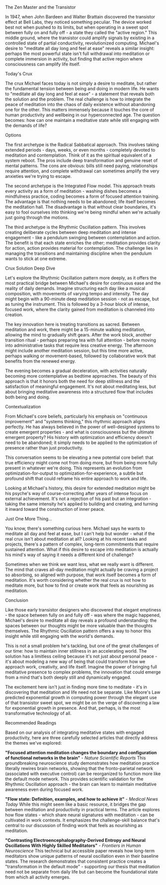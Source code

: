 The Zen Master and the Transistor

In 1947, when John Bardeen and Walter Brattain discovered the transistor effect at Bell Labs, they noticed something peculiar. The device worked best not when pushed to its limits, but when operating in a sweet spot between fully on and fully off - a state they called the "active region." This middle ground, where the transistor could amplify signals by existing in a controlled state of partial conductivity, revolutionized computing. Michael's desire to "meditate all day long and feel at ease" reveals a similar insight: perhaps the most powerful state isn't full withdrawal into meditation or complete immersion in activity, but finding that active region where consciousness can amplify life itself.

Today's Crux

The crux Michael faces today is not simply a desire to meditate, but rather the fundamental tension between being and doing in modern life. He wants to "meditate all day long and feel at ease" - a statement that reveals both the solution and the problem. The real challenge is how to integrate the peace of meditation into the chaos of daily existence without abandoning one for the other. This matters immensely because it touches the core of human productivity and wellbeing in our hyperconnected age. The question becomes: how can one maintain a meditative state while still engaging with the demands of life?

Options

The first archetype is the Radical Sabbatical approach. This involves taking extended periods - days, weeks, or even months - completely devoted to meditation and contemplation. Think of it as the spiritual equivalent of a system reboot. The pros include deep transformation and genuine reset of mental patterns. The cons are obvious: bills still need paying, relationships require attention, and complete withdrawal can sometimes amplify the very anxieties we're trying to escape.

The second archetype is the Integrated Flow model. This approach treats every activity as a form of meditation - washing dishes becomes a mindfulness practice, coding becomes a form of focused attention training. The advantage is that nothing needs to be abandoned; life itself becomes the meditation hall. The disadvantage is that without clear boundaries, it's easy to fool ourselves into thinking we're being mindful when we're actually just going through the motions.

The third archetype is the Rhythmic Oscillation pattern. This involves creating deliberate cycles between deep meditation and intense engagement - like a pendulum swinging between contemplation and action. The benefit is that each state enriches the other; meditation provides clarity for action, action provides material for contemplation. The challenge lies in managing the transitions and maintaining discipline when the pendulum wants to stick at one extreme.

Crux Solution Deep Dive

Let's explore the Rhythmic Oscillation pattern more deeply, as it offers the most practical bridge between Michael's desire for continuous ease and the reality of daily demands. Imagine structuring each day like a musical composition, with movements of varying tempo and intensity. The day might begin with a 90-minute deep meditation session - not as escape, but as tuning the instrument. This is followed by a 3-hour block of intense, focused work, where the clarity gained from meditation is channeled into creation.

The key innovation here is treating transitions as sacred. Between meditation and work, there might be a 15-minute walking meditation, allowing the mind to gradually shift gears. After the work block, another transition ritual - perhaps preparing tea with full attention - before moving into administrative tasks that require less creative energy. The afternoon might include another meditation session, but this time more active, perhaps walking or movement-based, followed by collaborative work that benefits from the renewed energy.

The evening becomes a gradual deceleration, with activities naturally becoming more contemplative as bedtime approaches. The beauty of this approach is that it honors both the need for deep stillness and the satisfaction of meaningful engagement. It's not about meditating less, but about bringing meditative awareness into a structured flow that includes both being and doing.

Contextualization

From Michael's core beliefs, particularly his emphasis on "continuous improvement" and "systems thinking," this rhythmic approach aligns perfectly. He has always believed in the power of well-designed systems to create emergent properties - and what is consciousness but the ultimate emergent property? His history with optimization and efficiency doesn't need to be abandoned; it simply needs to be applied to the optimization of presence rather than just productivity.

This conversation seems to be elevating a new potential core belief: that true efficiency might come not from doing more, but from being more fully present in whatever we're doing. This represents an evolution from optimization-for-output to optimization-for-experience, a subtle but profound shift that could reframe his entire approach to work and life.

Looking at Michael's history, this desire for extended meditation might be his psyche's way of course-correcting after years of intense focus on external achievement. It's not a rejection of his past but an integration - taking the same intensity he's applied to building and creating, and turning it inward toward the construction of inner peace.

Just One More Thing...

You know, there's something curious here. Michael says he wants to meditate all day and feel at ease, but I can't help but wonder - what if the real crux isn't about meditation at all? Looking at his recent tasks and projects, there's a pattern of complex, long-term commitments that require sustained attention. What if this desire to escape into meditation is actually his mind's way of saying it needs a different kind of challenge? 

Sometimes when we think we want less, what we really want is different. The mind that craves all-day meditation might actually be craving a project so absorbing, so aligned with purpose, that work itself becomes a form of meditation. It's worth considering whether the real crux is not how to meditate more, but how to find or create work that feels as nourishing as meditation.

Conclusion

Like those early transistor designers who discovered that elegant emptiness - the space between fully on and fully off - was where the magic happened, Michael's desire to meditate all day reveals a profound understanding: the spaces between our thoughts might be more valuable than the thoughts themselves. The Rhythmic Oscillation pattern offers a way to honor this insight while still engaging with the world's demands.

This is not a small problem he's tackling, but one of the great challenges of our time: how to maintain inner stillness in an accelerating world. The solution has a limitless ceiling because it's not just about personal peace - it's about modeling a new way of being that could transform how we approach work, creativity, and life itself. Imagine the power of bringing full meditative presence to complex problems, the innovation that could emerge from a mind that's both deeply still and dynamically engaged.

The excitement here isn't just in finding more time to meditate - it's in discovering that meditation and life need not be separate. Like Moore's Law predicted exponential growth in computing power through the elegant use of that transistor sweet spot, we might be on the verge of discovering a law for exponential growth in presence. And that, perhaps, is the most transformative technology of all.

Recommended Readings

Based on our analysis of integrating meditative states with engaged productivity, here are three carefully selected articles that directly address the themes we've explored:

**"Focused attention meditation changes the boundary and configuration of functional networks in the brain"** - *Nature Scientific Reports*
This groundbreaking neuroscience study demonstrates how meditation practice literally rewires brain networks, showing that the fronto-parietal network (associated with executive control) can be reorganized to function more like the default mode network. This provides scientific validation for the Rhythmic Oscillation approach - the brain can learn to maintain meditative awareness even during focused work.

**"Flow state: Definition, examples, and how to achieve it"** - *Medical News Today*
While this might seem like a basic resource, it bridges the gap between meditation and productivity in practical terms. The article explores how flow states - which share neural signatures with meditation - can be cultivated in work contexts. It emphasizes the challenge-skill balance that's central to our discussion of finding work that feels as nourishing as meditation.

**"Contrasting Electroencephalography-Derived Entropy and Neural Oscillations With Highly Skilled Meditators"** - *Frontiers in Human Neuroscience*
This technical but accessible paper reveals how long-term meditators show unique patterns of neural oscillation even in their baseline states. The research demonstrates that consistent practice creates a "transformation in the default mode" - supporting our thesis that meditation need not be separate from daily life but can become the foundational state from which all activity emerges.